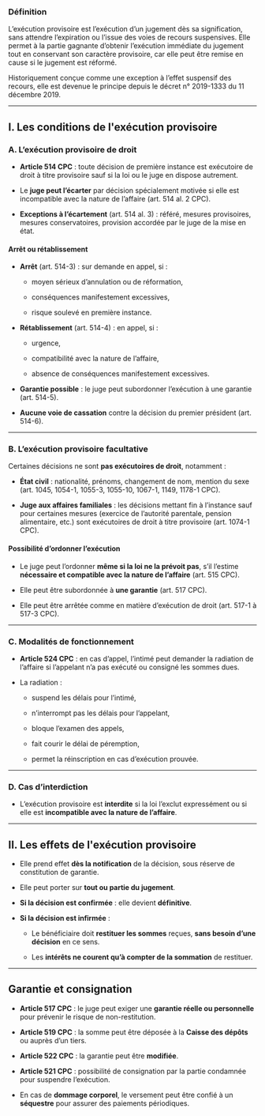 ### **Définition**

L’exécution provisoire est l’exécution d’un jugement dès sa signification, sans attendre l’expiration ou l’issue des voies de recours suspensives. Elle permet à la partie gagnante d’obtenir l’exécution immédiate du jugement tout en conservant son caractère provisoire, car elle peut être remise en cause si le jugement est réformé.

Historiquement conçue comme une exception à l’effet suspensif des recours, elle est devenue le principe depuis le décret n° 2019-1333 du 11 décembre 2019.

---

## **I. Les conditions de l'exécution provisoire**

### **A. L’exécution provisoire de droit**

- **Article 514 CPC** : toute décision de première instance est exécutoire de droit à titre provisoire sauf si la loi ou le juge en dispose autrement.
    
- Le **juge peut l’écarter** par décision spécialement motivée si elle est incompatible avec la nature de l’affaire (art. 514 al. 2 CPC).
    
- **Exceptions à l’écartement** (art. 514 al. 3) : référé, mesures provisoires, mesures conservatoires, provision accordée par le juge de la mise en état.
    

#### **Arrêt ou rétablissement**

- **Arrêt** (art. 514-3) : sur demande en appel, si :
    
    - moyen sérieux d’annulation ou de réformation,
        
    - conséquences manifestement excessives,
        
    - risque soulevé en première instance.
        
- **Rétablissement** (art. 514-4) : en appel, si :
    
    - urgence,
        
    - compatibilité avec la nature de l’affaire,
        
    - absence de conséquences manifestement excessives.
        
- **Garantie possible** : le juge peut subordonner l’exécution à une garantie (art. 514-5).
    
- **Aucune voie de cassation** contre la décision du premier président (art. 514-6).
    

---

### **B. L’exécution provisoire facultative**

Certaines décisions ne sont **pas exécutoires de droit**, notamment :

- **État civil** : nationalité, prénoms, changement de nom, mention du sexe (art. 1045, 1054-1, 1055-3, 1055-10, 1067-1, 1149, 1178-1 CPC).
    
- **Juge aux affaires familiales** : les décisions mettant fin à l’instance sauf pour certaines mesures (exercice de l’autorité parentale, pension alimentaire, etc.) sont exécutoires de droit à titre provisoire (art. 1074-1 CPC).
    

#### **Possibilité d’ordonner l’exécution**

- Le juge peut l’ordonner **même si la loi ne la prévoit pas**, s’il l’estime **nécessaire et compatible avec la nature de l’affaire** (art. 515 CPC).
    
- Elle peut être subordonnée à **une garantie** (art. 517 CPC).
    
- Elle peut être arrêtée comme en matière d’exécution de droit (art. 517-1 à 517-3 CPC).
    

---

### **C. Modalités de fonctionnement**

- **Article 524 CPC** : en cas d’appel, l’intimé peut demander la radiation de l’affaire si l’appelant n’a pas exécuté ou consigné les sommes dues.
    
- La radiation :
    
    - suspend les délais pour l’intimé,
        
    - n’interrompt pas les délais pour l’appelant,
        
    - bloque l’examen des appels,
        
    - fait courir le délai de péremption,
        
    - permet la réinscription en cas d’exécution prouvée.
        

---

### **D. Cas d’interdiction**

- L’exécution provisoire est **interdite** si la loi l’exclut expressément ou si elle est **incompatible avec la nature de l’affaire**.
    

---

## **II. Les effets de l'exécution provisoire**

- Elle prend effet **dès la notification** de la décision, sous réserve de constitution de garantie.
    
- Elle peut porter sur **tout ou partie du jugement**.
    
- **Si la décision est confirmée** : elle devient **définitive**.
    
- **Si la décision est infirmée** :
    
    - Le bénéficiaire doit **restituer les sommes** reçues, **sans besoin d’une décision** en ce sens.
        
    - Les **intérêts ne courent qu’à compter de la sommation** de restituer.
        

---

## **Garantie et consignation**

- **Article 517 CPC** : le juge peut exiger une **garantie réelle ou personnelle** pour prévenir le risque de non-restitution.
    
- **Article 519 CPC** : la somme peut être déposée à la **Caisse des dépôts** ou auprès d’un tiers.
    
- **Article 522 CPC** : la garantie peut être **modifiée**.
    
- **Article 521 CPC** : possibilité de consignation par la partie condamnée pour suspendre l’exécution.
    
- En cas de **dommage corporel**, le versement peut être confié à un **séquestre** pour assurer des paiements périodiques.
    